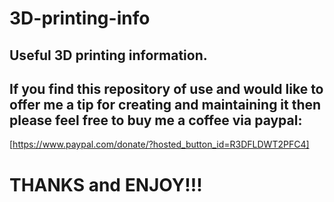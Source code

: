 # 3D-printing-info

## Useful 3D printing information.

## If you find this repository of use and would like to offer me a tip for creating and maintaining it then please feel free to buy me a coffee via paypal:

[https://www.paypal.com/donate/?hosted_button_id=R3DFLDWT2PFC4]

# THANKS and ENJOY!!!
